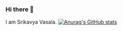 ### Hi there 👋 
I am Srikavya Vasala.
[![Anurag's GitHub stats](https://github-readme-stats.vercel.app/api?username=srikavya26)](https://github.com/anuragazra/github-readme-stats)
